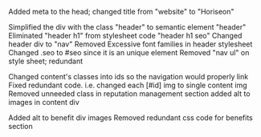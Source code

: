 Added meta to the head; changed title from "website" to "Horiseon"

Simplified the div with the class "header" to semantic element "header"
Eliminated "header h1" from stylesheet code "header h1 seo"
Changed header div to "nav"
Removed Excessive font families in header stylesheet
Changed .seo to #seo since it is an unique element
Removed "nav ul" on style sheet; redundant

Changed content's classes into ids so the navigation would properly link
Fixed redundant code. i.e. changed each [#id] img to single content img
Removed unneeded class in reputation management section
added alt to images in content div

Added alt to benefit div images
Removed redundant css code for benefits section
